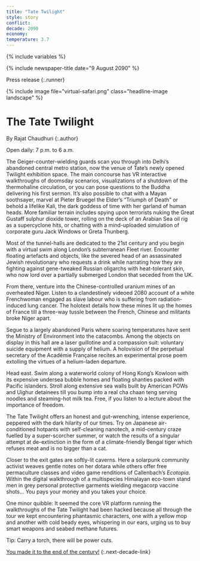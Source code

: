 ```yaml
---
title: "Tate Twilight"
style: story
conflict: 
decade: 2090
economy: 
temperature: 3.7
---
```


{% include variables %}

{% include newspaper-title date="9 August 2090" %}

Press release
{:.runner}

{% include image file="virtual-safari.png" class="headline-image landscape" %}

# The Tate Twilight

By Rajat Chaudhuri
{:.author}

Open daily: 7&nbsp;p.m. to 6&nbsp;a.m.

The Geiger-counter-wielding guards scan you through into Delhi’s abandoned central metro station, now the venue of Tate’s newly opened Twilight exhibition space. The main concourse has VR interactive walkthroughs of doomsday scenarios, visualizations of a shutdown of the thermohaline circulation, or you can pose questions to the Buddha delivering his first sermon. It’s also possible to chat with a Mayan soothsayer, marvel at Pieter Bruegel the Elder’s “Triumph of Death” or behold a lifelike Kali, the dark goddess of time with her garland of human heads. More familiar terrain includes spying upon terrorists nuking the Great Gustaff sulphur dioxide tower, rolling on the deck of an Arabian Sea oil rig as a supercyclone hits, or chatting with a mind-uploaded simulation of corporate guru Jack Windows or Greta Thunberg.

Most of the tunnel-halls are dedicated to the 21st century and you begin with a virtual swim along London’s subterranean Fleet river. Encounter floating artefacts and objects, like the severed head of an assassinated Jewish revolutionary who requests a drink while narrating how they are fighting against gene-tweaked Russian oligarchs with heat-tolerant skin, who now lord over a partially submerged London that seceded from the UK.

From there, venture into the Chinese-controlled uranium mines of an overheated Niger. Listen to a clandestinely videoed 2080 account of a white Frenchwoman engaged as slave labour who is suffering from radiation-induced lung cancer. The holotext details how these mines lit up the homes of France till a three-way tussle between the French, Chinese and militants broke Niger apart.

Segue to a largely abandoned Paris where soaring temperatures have sent the Ministry of Environment into the catacombs. Among the objects on display in this hall are a laser guillotine and a compassion suit: voluntary suicide equipment with a supply of helium. A holovision of the perpetual secretary of the Académie Française recites an experimental prose poem extolling the virtues of a helium-laden departure.

Head east. Swim along a waterworld colony of Hong Kong’s Kowloon with its expensive undersea bubble homes and floating shanties packed with Pacific islanders. Stroll along extensive sea walls built by American POWs and Uighur detainees till you bump into a real cha chaan teng serving noodles and steaming-hot milk tea. Free, if you listen to a lecture about the importance of freedom.

The Tate Twilight offers an honest and gut-wrenching, intense experience, peppered with the dark hilarity of our times. Try on Japanese air-conditioned hotpants with self-cleaning nanotech, a mid-century craze fuelled by a super-scorcher summer, or watch the results of a singular attempt at de-extinction in the form of a climate-friendly Bengal tiger which refuses meat and is no bigger than a cat.

Closer to the exit gates are softly-lit caverns. Here a solarpunk community activist weaves gentle notes on her dotara while others offer free permaculture classes and video game renditions of Callenbach’s *Ecotopia*. Within the digital walkthrough of a multispecies Himalayan eco-town stand men in grey personal protective garments wielding megacorp vaccine shots… You pays your money and you takes your choice.

One minor quibble: It seemed the core VR platform running the walkthroughs of the Tate Twilight had been hacked because all through the tour we kept encountering phantasmic characters, one with a yellow mop and another with cold beady eyes, whispering in our ears, urging us to buy smart weapons and seabed methane futures.

Tip: Carry a torch, there will be power cuts.

[You made it to the end of the century!](ending_2100-climate-wars.html)
{:.next-decade-link}
